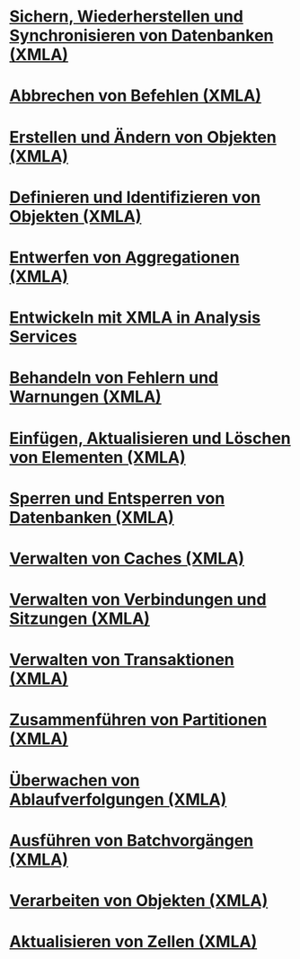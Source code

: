 # [Sichern, Wiederherstellen und Synchronisieren von Datenbanken (XMLA)](backing-up-restoring-and-synchronizing-databases-xmla.md)
# [Abbrechen von Befehlen (XMLA)](canceling-commands-xmla.md)
# [Erstellen und Ändern von Objekten (XMLA)](creating-and-altering-objects-xmla.md)
# [Definieren und Identifizieren von Objekten (XMLA)](defining-and-identifying-objects-xmla.md)
# [Entwerfen von Aggregationen (XMLA)](designing-aggregations-xmla.md)
# [Entwickeln mit XMLA in Analysis Services](developing-with-xmla-in-analysis-services.md)
# [Behandeln von Fehlern und Warnungen (XMLA)](handling-errors-and-warnings-xmla.md)
# [Einfügen, Aktualisieren und Löschen von Elementen (XMLA)](inserting-updating-and-dropping-members-xmla.md)
# [Sperren und Entsperren von Datenbanken (XMLA)](locking-and-unlocking-databases-xmla.md)
# [Verwalten von Caches (XMLA)](managing-caches-xmla.md)
# [Verwalten von Verbindungen und Sitzungen (XMLA)](managing-connections-and-sessions-xmla.md)
# [Verwalten von Transaktionen (XMLA)](managing-transactions-xmla.md)
# [Zusammenführen von Partitionen (XMLA)](merging-partitions-xmla.md)
# [Überwachen von Ablaufverfolgungen (XMLA)](monitoring-traces-xmla.md)
# [Ausführen von Batchvorgängen (XMLA)](performing-batch-operations-xmla.md)
# [Verarbeiten von Objekten (XMLA)](processing-objects-xmla.md)
# [Aktualisieren von Zellen (XMLA)](updating-cells-xmla.md)
